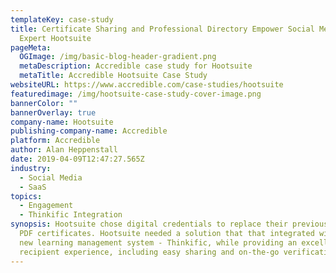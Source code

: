 ```yaml
---
templateKey: case-study
title: Certificate Sharing and Professional Directory Empower Social Media
  Expert Hootsuite
pageMeta:
  OGImage: /img/basic-blog-header-gradient.png
  metaDescription: Accredible case study for Hootsuite
  metaTitle: Accredible Hootsuite Case Study
websiteURL: https://www.accredible.com/case-studies/hootsuite
featuredimage: /img/hootsuite-case-study-cover-image.png
bannerColor: ""
bannerOverlay: true
company-name: Hootsuite
publishing-company-name: Accredible
platform: Accredible
author: Alan Heppenstall
date: 2019-04-09T12:47:27.565Z
industry:
  - Social Media
  - SaaS
topics:
  - Engagement
  - Thinkific Integration
synopsis: Hootsuite chose digital credentials to replace their previously issued
  PDF certificates. Hootsuite needed a solution that that integrated with their
  new learning management system - Thinkific, while providing an excellent
  recipient experience, including easy sharing and on-the-go verification.
---
```

